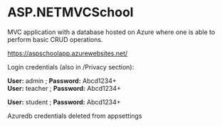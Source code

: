 # ASP.NETMVCSchool
MVC application with a database hosted on Azure where one is able to perform basic CRUD operations.  

https://aspschoolapp.azurewebsites.net/  

Login credentials (also in /Privacy section):  

**User:** admin ; **Password:** Abcd1234+  
**User:** teacher ; **Password:** Abcd1234+  

**User:** student ; **Password:** Abcd1234+  

Azuredb credentials deleted from appsettings